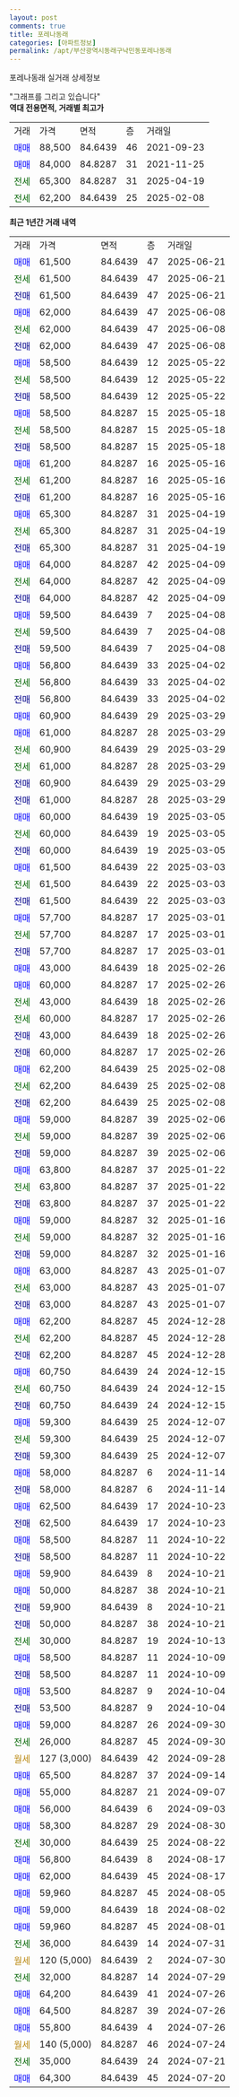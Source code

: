 ```yaml
---
layout: post
comments: true
title: 포레나동래
categories: [아파트정보]
permalink: /apt/부산광역시동래구낙민동포레나동래
---
```


포레나동래 실거래 상세정보

<script type="text/javascript">
  google.charts.load('current', {'packages':['line', 'corechart']});
  google.charts.setOnLoadCallback(drawChart);

  function drawChart() {
    var data = new google.visualization.DataTable();
    data.addColumn('date', '거래일');
    data.addColumn('number', "매매");
    data.addColumn('number', "전세");
    data.addColumn('number', "전매");

    data.addRows([[new Date(Date.parse("2025-06-21")), 61500, null, null], [new Date(Date.parse("2025-06-21")), null, 61500, null], [new Date(Date.parse("2025-06-21")), null, null, 61500], [new Date(Date.parse("2025-06-08")), 62000, null, null], [new Date(Date.parse("2025-06-08")), null, 62000, null], [new Date(Date.parse("2025-06-08")), null, null, 62000], [new Date(Date.parse("2025-05-22")), 58500, null, null], [new Date(Date.parse("2025-05-22")), null, 58500, null], [new Date(Date.parse("2025-05-22")), null, null, 58500], [new Date(Date.parse("2025-05-18")), 58500, null, null], [new Date(Date.parse("2025-05-18")), null, 58500, null], [new Date(Date.parse("2025-05-18")), null, null, 58500], [new Date(Date.parse("2025-05-16")), 61200, null, null], [new Date(Date.parse("2025-05-16")), null, 61200, null], [new Date(Date.parse("2025-05-16")), null, null, 61200], [new Date(Date.parse("2025-04-19")), 65300, null, null], [new Date(Date.parse("2025-04-19")), null, 65300, null], [new Date(Date.parse("2025-04-19")), null, null, 65300], [new Date(Date.parse("2025-04-09")), 64000, null, null], [new Date(Date.parse("2025-04-09")), null, 64000, null], [new Date(Date.parse("2025-04-09")), null, null, 64000], [new Date(Date.parse("2025-04-08")), 59500, null, null], [new Date(Date.parse("2025-04-08")), null, 59500, null], [new Date(Date.parse("2025-04-08")), null, null, 59500], [new Date(Date.parse("2025-04-02")), 56800, null, null], [new Date(Date.parse("2025-04-02")), null, 56800, null], [new Date(Date.parse("2025-04-02")), null, null, 56800], [new Date(Date.parse("2025-03-29")), 60900, null, null], [new Date(Date.parse("2025-03-29")), 61000, null, null], [new Date(Date.parse("2025-03-29")), null, 60900, null], [new Date(Date.parse("2025-03-29")), null, 61000, null], [new Date(Date.parse("2025-03-29")), null, null, 60900], [new Date(Date.parse("2025-03-29")), null, null, 61000], [new Date(Date.parse("2025-03-05")), 60000, null, null], [new Date(Date.parse("2025-03-05")), null, 60000, null], [new Date(Date.parse("2025-03-05")), null, null, 60000], [new Date(Date.parse("2025-03-03")), 61500, null, null], [new Date(Date.parse("2025-03-03")), null, 61500, null], [new Date(Date.parse("2025-03-03")), null, null, 61500], [new Date(Date.parse("2025-03-01")), 57700, null, null], [new Date(Date.parse("2025-03-01")), null, 57700, null], [new Date(Date.parse("2025-03-01")), null, null, 57700], [new Date(Date.parse("2025-02-26")), 43000, null, null], [new Date(Date.parse("2025-02-26")), 60000, null, null], [new Date(Date.parse("2025-02-26")), null, 43000, null], [new Date(Date.parse("2025-02-26")), null, 60000, null], [new Date(Date.parse("2025-02-26")), null, null, 43000], [new Date(Date.parse("2025-02-26")), null, null, 60000], [new Date(Date.parse("2025-02-08")), 62200, null, null], [new Date(Date.parse("2025-02-08")), null, 62200, null], [new Date(Date.parse("2025-02-08")), null, null, 62200], [new Date(Date.parse("2025-02-06")), 59000, null, null], [new Date(Date.parse("2025-02-06")), null, 59000, null], [new Date(Date.parse("2025-02-06")), null, null, 59000], [new Date(Date.parse("2025-01-22")), 63800, null, null], [new Date(Date.parse("2025-01-22")), null, 63800, null], [new Date(Date.parse("2025-01-22")), null, null, 63800], [new Date(Date.parse("2025-01-16")), 59000, null, null], [new Date(Date.parse("2025-01-16")), null, 59000, null], [new Date(Date.parse("2025-01-16")), null, null, 59000], [new Date(Date.parse("2025-01-07")), 63000, null, null], [new Date(Date.parse("2025-01-07")), null, 63000, null], [new Date(Date.parse("2025-01-07")), null, null, 63000], [new Date(Date.parse("2024-12-28")), 62200, null, null], [new Date(Date.parse("2024-12-28")), null, 62200, null], [new Date(Date.parse("2024-12-28")), null, null, 62200], [new Date(Date.parse("2024-12-15")), 60750, null, null], [new Date(Date.parse("2024-12-15")), null, 60750, null], [new Date(Date.parse("2024-12-15")), null, null, 60750], [new Date(Date.parse("2024-12-07")), 59300, null, null], [new Date(Date.parse("2024-12-07")), null, 59300, null], [new Date(Date.parse("2024-12-07")), null, null, 59300], [new Date(Date.parse("2024-11-14")), 58000, null, null], [new Date(Date.parse("2024-11-14")), null, null, 58000], [new Date(Date.parse("2024-10-23")), 62500, null, null], [new Date(Date.parse("2024-10-23")), null, null, 62500], [new Date(Date.parse("2024-10-22")), 58500, null, null], [new Date(Date.parse("2024-10-22")), null, null, 58500], [new Date(Date.parse("2024-10-21")), 59900, null, null], [new Date(Date.parse("2024-10-21")), 50000, null, null], [new Date(Date.parse("2024-10-21")), null, null, 59900], [new Date(Date.parse("2024-10-21")), null, null, 50000], [new Date(Date.parse("2024-10-13")), null, 30000, null], [new Date(Date.parse("2024-10-09")), 58500, null, null], [new Date(Date.parse("2024-10-09")), null, null, 58500], [new Date(Date.parse("2024-10-04")), 53500, null, null], [new Date(Date.parse("2024-10-04")), null, null, 53500], [new Date(Date.parse("2024-09-30")), 59000, null, null], [new Date(Date.parse("2024-09-30")), null, 26000, null], [new Date(Date.parse("2024-09-28")), null, null, null], [new Date(Date.parse("2024-09-14")), 65500, null, null], [new Date(Date.parse("2024-09-07")), 55000, null, null], [new Date(Date.parse("2024-09-03")), 56000, null, null], [new Date(Date.parse("2024-08-30")), 58300, null, null], [new Date(Date.parse("2024-08-22")), null, 30000, null], [new Date(Date.parse("2024-08-17")), 56800, null, null], [new Date(Date.parse("2024-08-17")), 62000, null, null], [new Date(Date.parse("2024-08-05")), 59960, null, null], [new Date(Date.parse("2024-08-02")), 59000, null, null], [new Date(Date.parse("2024-08-01")), 59960, null, null], [new Date(Date.parse("2024-07-31")), null, 36000, null], [new Date(Date.parse("2024-07-30")), null, null, null], [new Date(Date.parse("2024-07-29")), null, 32000, null], [new Date(Date.parse("2024-07-26")), 64200, null, null], [new Date(Date.parse("2024-07-26")), 64500, null, null], [new Date(Date.parse("2024-07-26")), 55800, null, null], [new Date(Date.parse("2024-07-24")), null, null, null], [new Date(Date.parse("2024-07-21")), null, 35000, null], [new Date(Date.parse("2024-07-20")), 64300, null, null]]);

    var options = {
      hAxis: {
        format: 'yyyy/MM/dd'
      },    
      lineWidth: 0,
      pointsVisible: true,    
      title: '최근 1년간 유형별 실거래가 분포',
      legend: { position: 'bottom' }
    };

    var formatter = new google.visualization.NumberFormat({pattern:'###,###'} );
    formatter.format(data, 1);
    formatter.format(data, 2);
    
    setTimeout(function() {
        var chart = new google.visualization.LineChart(document.getElementById('columnchart_material'));
        chart.draw(data, (options));
        document.getElementById('loading').style.display = 'none';
    }, 200);
  }
</script>


<div id="loading" style="z-index:20; display: block; margin-left: 0px">"그래프를 그리고 있습니다"</div>
<div id="columnchart_material" style="width: 95%; margin-left: 0px; display: block"></div>
<!-- contents start -->
<b>역대 전용면적, 거래별 최고가</b>
<table class="sortable">
    <tr>
      <td>거래</td>
      <td>가격</td>
      <td>면적</td>
      <td>층</td>
      <td>거래일</td>
    </tr>
        <tr>
          <td><a style="color: blue">매매</a></td>
          <td>88,500</td>
          <td>84.6439</td>
          <td>46</td>
          <td>2021-09-23</td>
        </tr>            <tr>
          <td><a style="color: blue">매매</a></td>
          <td>84,000</td>
          <td>84.8287</td>
          <td>31</td>
          <td>2021-11-25</td>
        </tr>        
        <tr>
              <td><a style="color: darkgreen">전세</a></td>
              <td>65,300</td>
              <td>84.8287</td>
              <td>31</td>
              <td>2025-04-19</td>
            </tr>            <tr>
              <td><a style="color: darkgreen">전세</a></td>
              <td>62,200</td>
              <td>84.6439</td>
              <td>25</td>
              <td>2025-02-08</td>
            </tr>        
    
</table>

<b>최근 1년간 거래 내역</b>

<table class="sortable">
    <tr>
      <td>거래</td>
      <td>가격</td>
      <td>면적</td>
      <td>층</td>
      <td>거래일</td>
    </tr>
    <tr>
      <td><a style="color: blue">매매</a></td>
      <td>61,500</td>
      <td>84.6439</td>
      <td>47</td>
      <td>2025-06-21</td>
    </tr>          <tr>
      <td><a style="color: darkgreen">전세</a></td>
      <td>61,500</td>
      <td>84.6439</td>
      <td>47</td>
      <td>2025-06-21</td>
    </tr>          <tr>
      <td><a style="color: darkblue">전매</a></td>
      <td>61,500</td>
      <td>84.6439</td>
      <td>47</td>
      <td>2025-06-21</td>
    </tr>          <tr>
      <td><a style="color: blue">매매</a></td>
      <td>62,000</td>
      <td>84.6439</td>
      <td>47</td>
      <td>2025-06-08</td>
    </tr>          <tr>
      <td><a style="color: darkgreen">전세</a></td>
      <td>62,000</td>
      <td>84.6439</td>
      <td>47</td>
      <td>2025-06-08</td>
    </tr>          <tr>
      <td><a style="color: darkblue">전매</a></td>
      <td>62,000</td>
      <td>84.6439</td>
      <td>47</td>
      <td>2025-06-08</td>
    </tr>          <tr>
      <td><a style="color: blue">매매</a></td>
      <td>58,500</td>
      <td>84.6439</td>
      <td>12</td>
      <td>2025-05-22</td>
    </tr>          <tr>
      <td><a style="color: darkgreen">전세</a></td>
      <td>58,500</td>
      <td>84.6439</td>
      <td>12</td>
      <td>2025-05-22</td>
    </tr>          <tr>
      <td><a style="color: darkblue">전매</a></td>
      <td>58,500</td>
      <td>84.6439</td>
      <td>12</td>
      <td>2025-05-22</td>
    </tr>          <tr>
      <td><a style="color: blue">매매</a></td>
      <td>58,500</td>
      <td>84.8287</td>
      <td>15</td>
      <td>2025-05-18</td>
    </tr>          <tr>
      <td><a style="color: darkgreen">전세</a></td>
      <td>58,500</td>
      <td>84.8287</td>
      <td>15</td>
      <td>2025-05-18</td>
    </tr>          <tr>
      <td><a style="color: darkblue">전매</a></td>
      <td>58,500</td>
      <td>84.8287</td>
      <td>15</td>
      <td>2025-05-18</td>
    </tr>          <tr>
      <td><a style="color: blue">매매</a></td>
      <td>61,200</td>
      <td>84.8287</td>
      <td>16</td>
      <td>2025-05-16</td>
    </tr>          <tr>
      <td><a style="color: darkgreen">전세</a></td>
      <td>61,200</td>
      <td>84.8287</td>
      <td>16</td>
      <td>2025-05-16</td>
    </tr>          <tr>
      <td><a style="color: darkblue">전매</a></td>
      <td>61,200</td>
      <td>84.8287</td>
      <td>16</td>
      <td>2025-05-16</td>
    </tr>          <tr>
      <td><a style="color: blue">매매</a></td>
      <td>65,300</td>
      <td>84.8287</td>
      <td>31</td>
      <td>2025-04-19</td>
    </tr>          <tr>
      <td><a style="color: darkgreen">전세</a></td>
      <td>65,300</td>
      <td>84.8287</td>
      <td>31</td>
      <td>2025-04-19</td>
    </tr>          <tr>
      <td><a style="color: darkblue">전매</a></td>
      <td>65,300</td>
      <td>84.8287</td>
      <td>31</td>
      <td>2025-04-19</td>
    </tr>          <tr>
      <td><a style="color: blue">매매</a></td>
      <td>64,000</td>
      <td>84.8287</td>
      <td>42</td>
      <td>2025-04-09</td>
    </tr>          <tr>
      <td><a style="color: darkgreen">전세</a></td>
      <td>64,000</td>
      <td>84.8287</td>
      <td>42</td>
      <td>2025-04-09</td>
    </tr>          <tr>
      <td><a style="color: darkblue">전매</a></td>
      <td>64,000</td>
      <td>84.8287</td>
      <td>42</td>
      <td>2025-04-09</td>
    </tr>          <tr>
      <td><a style="color: blue">매매</a></td>
      <td>59,500</td>
      <td>84.6439</td>
      <td>7</td>
      <td>2025-04-08</td>
    </tr>          <tr>
      <td><a style="color: darkgreen">전세</a></td>
      <td>59,500</td>
      <td>84.6439</td>
      <td>7</td>
      <td>2025-04-08</td>
    </tr>          <tr>
      <td><a style="color: darkblue">전매</a></td>
      <td>59,500</td>
      <td>84.6439</td>
      <td>7</td>
      <td>2025-04-08</td>
    </tr>          <tr>
      <td><a style="color: blue">매매</a></td>
      <td>56,800</td>
      <td>84.6439</td>
      <td>33</td>
      <td>2025-04-02</td>
    </tr>          <tr>
      <td><a style="color: darkgreen">전세</a></td>
      <td>56,800</td>
      <td>84.6439</td>
      <td>33</td>
      <td>2025-04-02</td>
    </tr>          <tr>
      <td><a style="color: darkblue">전매</a></td>
      <td>56,800</td>
      <td>84.6439</td>
      <td>33</td>
      <td>2025-04-02</td>
    </tr>          <tr>
      <td><a style="color: blue">매매</a></td>
      <td>60,900</td>
      <td>84.6439</td>
      <td>29</td>
      <td>2025-03-29</td>
    </tr>          <tr>
      <td><a style="color: blue">매매</a></td>
      <td>61,000</td>
      <td>84.8287</td>
      <td>28</td>
      <td>2025-03-29</td>
    </tr>          <tr>
      <td><a style="color: darkgreen">전세</a></td>
      <td>60,900</td>
      <td>84.6439</td>
      <td>29</td>
      <td>2025-03-29</td>
    </tr>          <tr>
      <td><a style="color: darkgreen">전세</a></td>
      <td>61,000</td>
      <td>84.8287</td>
      <td>28</td>
      <td>2025-03-29</td>
    </tr>          <tr>
      <td><a style="color: darkblue">전매</a></td>
      <td>60,900</td>
      <td>84.6439</td>
      <td>29</td>
      <td>2025-03-29</td>
    </tr>          <tr>
      <td><a style="color: darkblue">전매</a></td>
      <td>61,000</td>
      <td>84.8287</td>
      <td>28</td>
      <td>2025-03-29</td>
    </tr>          <tr>
      <td><a style="color: blue">매매</a></td>
      <td>60,000</td>
      <td>84.6439</td>
      <td>19</td>
      <td>2025-03-05</td>
    </tr>          <tr>
      <td><a style="color: darkgreen">전세</a></td>
      <td>60,000</td>
      <td>84.6439</td>
      <td>19</td>
      <td>2025-03-05</td>
    </tr>          <tr>
      <td><a style="color: darkblue">전매</a></td>
      <td>60,000</td>
      <td>84.6439</td>
      <td>19</td>
      <td>2025-03-05</td>
    </tr>          <tr>
      <td><a style="color: blue">매매</a></td>
      <td>61,500</td>
      <td>84.6439</td>
      <td>22</td>
      <td>2025-03-03</td>
    </tr>          <tr>
      <td><a style="color: darkgreen">전세</a></td>
      <td>61,500</td>
      <td>84.6439</td>
      <td>22</td>
      <td>2025-03-03</td>
    </tr>          <tr>
      <td><a style="color: darkblue">전매</a></td>
      <td>61,500</td>
      <td>84.6439</td>
      <td>22</td>
      <td>2025-03-03</td>
    </tr>          <tr>
      <td><a style="color: blue">매매</a></td>
      <td>57,700</td>
      <td>84.8287</td>
      <td>17</td>
      <td>2025-03-01</td>
    </tr>          <tr>
      <td><a style="color: darkgreen">전세</a></td>
      <td>57,700</td>
      <td>84.8287</td>
      <td>17</td>
      <td>2025-03-01</td>
    </tr>          <tr>
      <td><a style="color: darkblue">전매</a></td>
      <td>57,700</td>
      <td>84.8287</td>
      <td>17</td>
      <td>2025-03-01</td>
    </tr>          <tr>
      <td><a style="color: blue">매매</a></td>
      <td>43,000</td>
      <td>84.6439</td>
      <td>18</td>
      <td>2025-02-26</td>
    </tr>          <tr>
      <td><a style="color: blue">매매</a></td>
      <td>60,000</td>
      <td>84.8287</td>
      <td>17</td>
      <td>2025-02-26</td>
    </tr>          <tr>
      <td><a style="color: darkgreen">전세</a></td>
      <td>43,000</td>
      <td>84.6439</td>
      <td>18</td>
      <td>2025-02-26</td>
    </tr>          <tr>
      <td><a style="color: darkgreen">전세</a></td>
      <td>60,000</td>
      <td>84.8287</td>
      <td>17</td>
      <td>2025-02-26</td>
    </tr>          <tr>
      <td><a style="color: darkblue">전매</a></td>
      <td>43,000</td>
      <td>84.6439</td>
      <td>18</td>
      <td>2025-02-26</td>
    </tr>          <tr>
      <td><a style="color: darkblue">전매</a></td>
      <td>60,000</td>
      <td>84.8287</td>
      <td>17</td>
      <td>2025-02-26</td>
    </tr>          <tr>
      <td><a style="color: blue">매매</a></td>
      <td>62,200</td>
      <td>84.6439</td>
      <td>25</td>
      <td>2025-02-08</td>
    </tr>          <tr>
      <td><a style="color: darkgreen">전세</a></td>
      <td>62,200</td>
      <td>84.6439</td>
      <td>25</td>
      <td>2025-02-08</td>
    </tr>          <tr>
      <td><a style="color: darkblue">전매</a></td>
      <td>62,200</td>
      <td>84.6439</td>
      <td>25</td>
      <td>2025-02-08</td>
    </tr>          <tr>
      <td><a style="color: blue">매매</a></td>
      <td>59,000</td>
      <td>84.8287</td>
      <td>39</td>
      <td>2025-02-06</td>
    </tr>          <tr>
      <td><a style="color: darkgreen">전세</a></td>
      <td>59,000</td>
      <td>84.8287</td>
      <td>39</td>
      <td>2025-02-06</td>
    </tr>          <tr>
      <td><a style="color: darkblue">전매</a></td>
      <td>59,000</td>
      <td>84.8287</td>
      <td>39</td>
      <td>2025-02-06</td>
    </tr>          <tr>
      <td><a style="color: blue">매매</a></td>
      <td>63,800</td>
      <td>84.8287</td>
      <td>37</td>
      <td>2025-01-22</td>
    </tr>          <tr>
      <td><a style="color: darkgreen">전세</a></td>
      <td>63,800</td>
      <td>84.8287</td>
      <td>37</td>
      <td>2025-01-22</td>
    </tr>          <tr>
      <td><a style="color: darkblue">전매</a></td>
      <td>63,800</td>
      <td>84.8287</td>
      <td>37</td>
      <td>2025-01-22</td>
    </tr>          <tr>
      <td><a style="color: blue">매매</a></td>
      <td>59,000</td>
      <td>84.8287</td>
      <td>32</td>
      <td>2025-01-16</td>
    </tr>          <tr>
      <td><a style="color: darkgreen">전세</a></td>
      <td>59,000</td>
      <td>84.8287</td>
      <td>32</td>
      <td>2025-01-16</td>
    </tr>          <tr>
      <td><a style="color: darkblue">전매</a></td>
      <td>59,000</td>
      <td>84.8287</td>
      <td>32</td>
      <td>2025-01-16</td>
    </tr>          <tr>
      <td><a style="color: blue">매매</a></td>
      <td>63,000</td>
      <td>84.8287</td>
      <td>43</td>
      <td>2025-01-07</td>
    </tr>          <tr>
      <td><a style="color: darkgreen">전세</a></td>
      <td>63,000</td>
      <td>84.8287</td>
      <td>43</td>
      <td>2025-01-07</td>
    </tr>          <tr>
      <td><a style="color: darkblue">전매</a></td>
      <td>63,000</td>
      <td>84.8287</td>
      <td>43</td>
      <td>2025-01-07</td>
    </tr>          <tr>
      <td><a style="color: blue">매매</a></td>
      <td>62,200</td>
      <td>84.8287</td>
      <td>45</td>
      <td>2024-12-28</td>
    </tr>          <tr>
      <td><a style="color: darkgreen">전세</a></td>
      <td>62,200</td>
      <td>84.8287</td>
      <td>45</td>
      <td>2024-12-28</td>
    </tr>          <tr>
      <td><a style="color: darkblue">전매</a></td>
      <td>62,200</td>
      <td>84.8287</td>
      <td>45</td>
      <td>2024-12-28</td>
    </tr>          <tr>
      <td><a style="color: blue">매매</a></td>
      <td>60,750</td>
      <td>84.6439</td>
      <td>24</td>
      <td>2024-12-15</td>
    </tr>          <tr>
      <td><a style="color: darkgreen">전세</a></td>
      <td>60,750</td>
      <td>84.6439</td>
      <td>24</td>
      <td>2024-12-15</td>
    </tr>          <tr>
      <td><a style="color: darkblue">전매</a></td>
      <td>60,750</td>
      <td>84.6439</td>
      <td>24</td>
      <td>2024-12-15</td>
    </tr>          <tr>
      <td><a style="color: blue">매매</a></td>
      <td>59,300</td>
      <td>84.6439</td>
      <td>25</td>
      <td>2024-12-07</td>
    </tr>          <tr>
      <td><a style="color: darkgreen">전세</a></td>
      <td>59,300</td>
      <td>84.6439</td>
      <td>25</td>
      <td>2024-12-07</td>
    </tr>          <tr>
      <td><a style="color: darkblue">전매</a></td>
      <td>59,300</td>
      <td>84.6439</td>
      <td>25</td>
      <td>2024-12-07</td>
    </tr>          <tr>
      <td><a style="color: blue">매매</a></td>
      <td>58,000</td>
      <td>84.8287</td>
      <td>6</td>
      <td>2024-11-14</td>
    </tr>          <tr>
      <td><a style="color: darkblue">전매</a></td>
      <td>58,000</td>
      <td>84.8287</td>
      <td>6</td>
      <td>2024-11-14</td>
    </tr>          <tr>
      <td><a style="color: blue">매매</a></td>
      <td>62,500</td>
      <td>84.6439</td>
      <td>17</td>
      <td>2024-10-23</td>
    </tr>          <tr>
      <td><a style="color: darkblue">전매</a></td>
      <td>62,500</td>
      <td>84.6439</td>
      <td>17</td>
      <td>2024-10-23</td>
    </tr>          <tr>
      <td><a style="color: blue">매매</a></td>
      <td>58,500</td>
      <td>84.8287</td>
      <td>11</td>
      <td>2024-10-22</td>
    </tr>          <tr>
      <td><a style="color: darkblue">전매</a></td>
      <td>58,500</td>
      <td>84.8287</td>
      <td>11</td>
      <td>2024-10-22</td>
    </tr>          <tr>
      <td><a style="color: blue">매매</a></td>
      <td>59,900</td>
      <td>84.6439</td>
      <td>8</td>
      <td>2024-10-21</td>
    </tr>          <tr>
      <td><a style="color: blue">매매</a></td>
      <td>50,000</td>
      <td>84.8287</td>
      <td>38</td>
      <td>2024-10-21</td>
    </tr>          <tr>
      <td><a style="color: darkblue">전매</a></td>
      <td>59,900</td>
      <td>84.6439</td>
      <td>8</td>
      <td>2024-10-21</td>
    </tr>          <tr>
      <td><a style="color: darkblue">전매</a></td>
      <td>50,000</td>
      <td>84.8287</td>
      <td>38</td>
      <td>2024-10-21</td>
    </tr>          <tr>
      <td><a style="color: darkgreen">전세</a></td>
      <td>30,000</td>
      <td>84.8287</td>
      <td>19</td>
      <td>2024-10-13</td>
    </tr>          <tr>
      <td><a style="color: blue">매매</a></td>
      <td>58,500</td>
      <td>84.8287</td>
      <td>11</td>
      <td>2024-10-09</td>
    </tr>          <tr>
      <td><a style="color: darkblue">전매</a></td>
      <td>58,500</td>
      <td>84.8287</td>
      <td>11</td>
      <td>2024-10-09</td>
    </tr>          <tr>
      <td><a style="color: blue">매매</a></td>
      <td>53,500</td>
      <td>84.8287</td>
      <td>9</td>
      <td>2024-10-04</td>
    </tr>          <tr>
      <td><a style="color: darkblue">전매</a></td>
      <td>53,500</td>
      <td>84.8287</td>
      <td>9</td>
      <td>2024-10-04</td>
    </tr>          <tr>
      <td><a style="color: blue">매매</a></td>
      <td>59,000</td>
      <td>84.8287</td>
      <td>26</td>
      <td>2024-09-30</td>
    </tr>          <tr>
      <td><a style="color: darkgreen">전세</a></td>
      <td>26,000</td>
      <td>84.8287</td>
      <td>45</td>
      <td>2024-09-30</td>
    </tr>          <tr>
      <td><a style="color: darkgoldenrod">월세</a></td>
      <td>127 (3,000)</td>
      <td>84.6439</td>
      <td>42</td>
      <td>2024-09-28</td>
    </tr>          <tr>
      <td><a style="color: blue">매매</a></td>
      <td>65,500</td>
      <td>84.8287</td>
      <td>37</td>
      <td>2024-09-14</td>
    </tr>          <tr>
      <td><a style="color: blue">매매</a></td>
      <td>55,000</td>
      <td>84.8287</td>
      <td>21</td>
      <td>2024-09-07</td>
    </tr>          <tr>
      <td><a style="color: blue">매매</a></td>
      <td>56,000</td>
      <td>84.6439</td>
      <td>6</td>
      <td>2024-09-03</td>
    </tr>          <tr>
      <td><a style="color: blue">매매</a></td>
      <td>58,300</td>
      <td>84.8287</td>
      <td>29</td>
      <td>2024-08-30</td>
    </tr>          <tr>
      <td><a style="color: darkgreen">전세</a></td>
      <td>30,000</td>
      <td>84.6439</td>
      <td>25</td>
      <td>2024-08-22</td>
    </tr>          <tr>
      <td><a style="color: blue">매매</a></td>
      <td>56,800</td>
      <td>84.6439</td>
      <td>8</td>
      <td>2024-08-17</td>
    </tr>          <tr>
      <td><a style="color: blue">매매</a></td>
      <td>62,000</td>
      <td>84.6439</td>
      <td>45</td>
      <td>2024-08-17</td>
    </tr>          <tr>
      <td><a style="color: blue">매매</a></td>
      <td>59,960</td>
      <td>84.8287</td>
      <td>45</td>
      <td>2024-08-05</td>
    </tr>          <tr>
      <td><a style="color: blue">매매</a></td>
      <td>59,000</td>
      <td>84.6439</td>
      <td>18</td>
      <td>2024-08-02</td>
    </tr>          <tr>
      <td><a style="color: blue">매매</a></td>
      <td>59,960</td>
      <td>84.8287</td>
      <td>45</td>
      <td>2024-08-01</td>
    </tr>          <tr>
      <td><a style="color: darkgreen">전세</a></td>
      <td>36,000</td>
      <td>84.6439</td>
      <td>14</td>
      <td>2024-07-31</td>
    </tr>          <tr>
      <td><a style="color: darkgoldenrod">월세</a></td>
      <td>120 (5,000)</td>
      <td>84.6439</td>
      <td>2</td>
      <td>2024-07-30</td>
    </tr>          <tr>
      <td><a style="color: darkgreen">전세</a></td>
      <td>32,000</td>
      <td>84.8287</td>
      <td>14</td>
      <td>2024-07-29</td>
    </tr>          <tr>
      <td><a style="color: blue">매매</a></td>
      <td>64,200</td>
      <td>84.6439</td>
      <td>41</td>
      <td>2024-07-26</td>
    </tr>          <tr>
      <td><a style="color: blue">매매</a></td>
      <td>64,500</td>
      <td>84.8287</td>
      <td>39</td>
      <td>2024-07-26</td>
    </tr>          <tr>
      <td><a style="color: blue">매매</a></td>
      <td>55,800</td>
      <td>84.6439</td>
      <td>4</td>
      <td>2024-07-26</td>
    </tr>          <tr>
      <td><a style="color: darkgoldenrod">월세</a></td>
      <td>140 (5,000)</td>
      <td>84.8287</td>
      <td>46</td>
      <td>2024-07-24</td>
    </tr>          <tr>
      <td><a style="color: darkgreen">전세</a></td>
      <td>35,000</td>
      <td>84.6439</td>
      <td>24</td>
      <td>2024-07-21</td>
    </tr>          <tr>
      <td><a style="color: blue">매매</a></td>
      <td>64,300</td>
      <td>84.6439</td>
      <td>45</td>
      <td>2024-07-20</td>
    </tr>      </table>
<!-- contents end -->    

